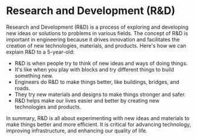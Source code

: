 # Research and Development (R&D)

Research and Development (R&D) is a process of exploring and developing new ideas or solutions to problems in various fields. The concept of R&D is important in engineering because it drives innovation and facilitates the creation of new technologies, materials, and products. Here's how we can explain R&D to a 5-year-old:

- R&D is when people try to think of new ideas and ways of doing things.
- It's like when you play with blocks and try different things to build something new.
- Engineers do R&D to make things better, like buildings, bridges, and roads.
- They try new materials and designs to make things stronger and safer.
- R&D helps make our lives easier and better by creating new technologies and products.

In summary, R&D is all about experimenting with new ideas and materials to make things better and more efficient. It is critical for advancing technology, improving infrastructure, and enhancing our quality of life.
